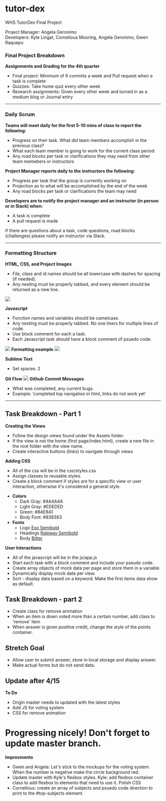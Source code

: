 # tutor-dex
WHS TutorDex Final Project

<p>Project Manager: Angela Geronimo<br>
Developers: Kyle Lingat, Cornelious Mooring, Angela Geronimo, Gwen Raquepo</p>

<h3>Final Project Breakdown</h3>
<b>Assignments and Grading for the 4th quarter</b>
<ul>
  <li>Final project: Minimum of 6 commits a week and Pull request when a task is complete</li>
  <li>Quizzes: Take home quiz every other week</li>
  <li>Research assignments: Given every other week and turned in as a medium blog or Journal entry</li>
</ul>

<hr>

<h3>Daily Scrum</h3>
<b>Teams will meet daily for the first 5-10 mins of class to report the following:</b>
<ul>
  <li>Progress on their task. What did team members accomplish in the previous class?</li>
  <li>What each team member is going to work for the current class period</li>
  <li>Any road blocks per task or clarifications they may need from other team memebers or instructors</li>
</ul>


<b>Project Manager reports daily to the instructors the following:</b>
<ul>
  <li>Progress per task that the group is currently working on</li>
  <li>Projection as to what will be accomplished by the end of the week</li>
  <li>Any road blocks per task or clarifications the team may need</li>
</ul>

<b>Developers are to notify the project manager and an instructor (in person or in Slack) when:</b>
<ul>
  <li>A task is complete</li>
  <li>A pull request is made</li>
</ul>


<p>If there are questions about a task, code questions, road blocks (challenges) please notify an instructor via Slack.</p>

<hr>

<h3>Formatting Structure</h3>

<b>HTML, CSS, and Project Images</b>
<ul>
  <li>File, class and id names should be all lowercase with dashes for spacing (if needed).</li>
  <li>Any nesting must be properly tabbed, and every element should be returned as a new line.</li>
</ul>
<img src="./images/html-css.png">

<b>Javascript</b>
<ul>
  <li>Function names and variables should be camelcase.</li>
  <li>Any nesting must be properly tabbed. No one liners for multiple lines of code.</li>
  <li>Use block comment for each a task.</li>
  <li>Each Javascript task should have a block comment of psuedo code.</li>
</ul>
<img src="./images/javascript.png">
<b>Formatting example</b>
<img src="./images/formatting.png">

<b>Sublime Text</b>
<ul>
  <li>Set spaces: 2</li>
</ul>

<b>Git Flow</b>
<img src="./images/git-flow.png">
<b>Github Commit Messages</b>
<ul>
  <li>What was completed, any current bugs.</li>
  <li>Example: ‘completed top navigation in html, links do not work yet’</li>
</ul>

<hr>

<h2>Task Breakdown - Part 1</h2>

<b>Creating the Views</b>
<ul>
  <li>Follow the design views found under the Assets folder.</li>
  <li>If the view is not the home (first page/index.html), create a new file in the root folder with the view name.</li>
  <li>Create interactive buttons (links) to navigate through views</li>
</ul>

<b>Adding CSS</b>
<ul>
  <li>All of the css will be in the css/styles.css</li>
  <li>Assign classes to reusable styles.</li>
  <li>Create a block comment if styles are for a specific view or user interaction, otherwise it's considered a general style.</li>
</ul>
<ul>
  <li><b>Colors</b><ul>
    <li>Dark Gray: #4A4A4A</li>
    <li>Light Gray: #EDEDED</li>
    <li>Green: #8AE8A1</li>
    <li>Body Font: #838383</li>
  </ul></li>
  <li><b>Fonts</b><ul>
    <li>Logo <a href="https://fonts.google.com/specimen/Exo">Exo Semibold</a></li>
    <li>Headings <a href="https://fonts.google.com/specimen/Raleway">Raleway Semibold</a></li>
    <li>Body <a href="https://fonts.google.com/specimen/Bitter">Bitter</a></li>
  </ul></li>
</ul>

<b>User Interactions</b>
<ul>
  <li>All of the javascript will be in the js/app.js</li>
  <li>Start each task with a block comment and include your pseudo code.</li>
  <li>Create array objects of mock data per page and store them in a variable</li>
  <li>Dynamically display mock data per view.</li>
  <li>Sort - display data based on a keyword. Make the first items data show as default.</li>
</ul>

<h2>Task Breakdown - part 2</h2>
<ul>
  <li>Create class for remove animation</li>
  <li>When an item is down voted more than a certain number, add class to 'remove' item</li>
  <li>When answer is given positive credit, change the style of the points container.</li>
</ul>

<h2>Stretch Goal</h2>
<ul>
  <!-- <li>Retreive subject from url and display data accordingly</li> -->
  <li>Allow user to submit answer, store in local storage and display answer.</li>
  <li>Make actual forms but do not send data.</li>
</ul>

<h2>Update after 4/15</h2>
<b>To Do</b>
<ul>
  <li>Origin master needs to updated with the latest styles</li>
  <li>Add JS for voting system</li>
  <li>CSS for remove animation</li>
</ul>

<h1>Progressing nicely! Don't forget to update master branch.</h1>
<b>Improvments</b>
<ul>
  <li>Gwen and Angela: Let's stick to the mockups for the voting system. When the number is negative make the circle background red.</li>
  <li>Update master with Kyle's flexbox styles. Kyle: add flexbox container class to add flexbox to elements that need to use it. Polish CSS</li>
  <li>Cornelious: create an array of subjects and psuedo code direction to print to the #top-subjects element.</li>
</ul>